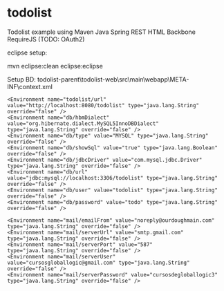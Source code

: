 todolist
========

Todolist example using Maven Java Spring REST HTML Backbone RequireJS (TODO: OAuth2)

eclipse setup:

mvn eclipse:clean eclipse:eclipse

Setup BD:
todolist-parent\todolist-web\src\main\webapp\META-INF\context.xml

<xml>
<Context antiJARLocking="true" path="">   

    <Environment name="todolist/url" value="http://localhost:8080/todolist" type="java.lang.String" override="false" />
    <Environment name="db/hbmDialect" value="org.hibernate.dialect.MySQL5InnoDBDialect" type="java.lang.String" override="false" />
    <Environment name="db/type" value="MYSQL" type="java.lang.String" override="false" />
   	<Environment name="db/showSql" value="true" type="java.lang.Boolean" override="false" />
    <Environment name="db/jdbcDriver" value="com.mysql.jdbc.Driver" type="java.lang.String" override="false" />
    <Environment name="db/url" value="jdbc:mysql://localhost:3306/todolist" type="java.lang.String" override="false" />
    <Environment name="db/user" value="todolist" type="java.lang.String" override="false" />
    <Environment name="db/password" value="todo" type="java.lang.String" override="false" />
	
	<Environment name="mail/emailFrom" value="noreply@ourdoughmain.com" type="java.lang.String" override="false" />
    <Environment name="mail/serverUrl" value="smtp.gmail.com" type="java.lang.String" override="false" />
    <Environment name="mail/serverPort" value="587" type="java.lang.String" override="false" />
    <Environment name="mail/serverUser" value="cursosgloballogic@gmail.com" type="java.lang.String" override="false" />
    <Environment name="mail/serverPassword" value="cursosdegloballogic3" type="java.lang.String" override="false" />

</Context>
</xml>
